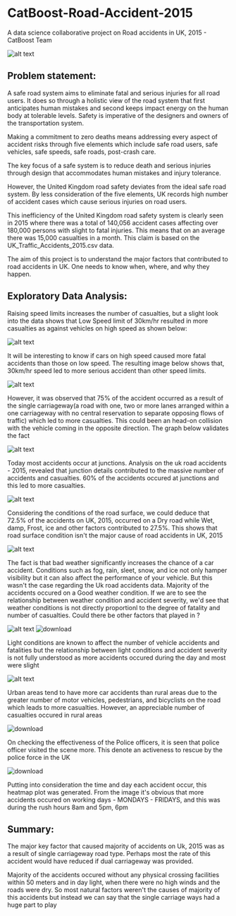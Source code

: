 # CatBoost-Road-Accident-2015
A data science collaborative project on Road accidents in UK, 2015  - CatBoost Team

![alt text](https://github.com/Smartify-Tech/CatBoost-Road-Accident-2015/blob/main/images/road_accident_image.jpg?raw=true)

## Problem statement: 
A safe road system aims to eliminate fatal and serious injuries for all road users. It does so through a holistic view of the road system that first anticipates human mistakes and second keeps impact energy on the human body at tolerable levels. Safety is imperative of the designers and owners of the transportation system.

Making a commitment to zero deaths means addressing every aspect of accident risks through five elements which include safe road users, safe vehicles, safe speeds, safe roads, post-crash care.

The key focus of a safe system is to reduce death and serious injuries through design that accommodates human mistakes and injury tolerance.

However, the United Kingdom road safety deviates from the ideal safe road system. By less consideration of the five elements, UK records high number of accident cases which cause serious injuries on road users.

This inefficiency of the United Kingdom road safety system is clearly seen in 2015 where there was a total of 140,056 accident cases affecting over 180,000 persons with slight to fatal injuries. This means that on an average there was 15,000 casualties in a month. This claim is based on the UK_Traffic_Accidents_2015.csv data.

The aim of this project is to understand the major factors that contributed to road accidents in UK. One needs to know when, where, and why they happen.

## Exploratory Data Analysis:
Raising speed limits increases the number of casualties, but a slight look into the data shows that Low Speed limit of 30km/hr resulted in more casualties as against vehicles on high speed as shown below:

![alt text](https://github.com/Smartify-Tech/CatBoost-Road-Accident-2015/blob/main/images/casualties_by_speed.png?raw=true)

It will be interesting to know if cars on high speed caused more fatal accidents than those on low speed. The resulting image below shows that, 30km/hr speed led to more serious accident than other speed limits.

![alt text](https://github.com/Smartify-Tech/CatBoost-Road-Accident-2015/blob/main/images/speed_on_severity.png?raw=true)

However, it was observed that 75% of the accident occurred as a result of the single carriageway(a road with one, two or more lanes arranged within a one carriageway with no central reservation to separate opposing flows of traffic) which led to more casualties. This could been an head-on collision with the vehicle coming in the opposite direction. The graph below validates the fact

![alt text](https://github.com/Smartify-Tech/CatBoost-Road-Accident-2015/blob/main/images/casualties_by_road_type.png?casualties_by_road_type.pngraw=true)

Today most accidents occur at junctions. Analysis on the uk road accidents - 2015, revealed that junction details contributed to the massive number of accidents and casualties. 60% of the accidents occured at junctions and this led to more casualties.

![alt text](https://github.com/Smartify-Tech/CatBoost-Road-Accident-2015/blob/main/images/casualites_by_junction_details.png?raw=true)

Considering the conditions of the road surface, we could deduce that 72.5% of the accidents on UK, 2015, occurred on a Dry road while Wet, damp, Frost, ice and other factors contributed to 27.5%. This shows that road surface condition isn't the major cause of road accidents in UK, 2015

![alt text](https://github.com/Smartify-Tech/CatBoost-Road-Accident-2015/blob/main/images/accident_by_surface_condition.png?raw=true)

The fact is that bad weather significantly increases the chance of a car accident. Conditions such as fog, rain, sleet, snow, and ice not only hamper visibility but it can also affect the performance of your vehicle. But this wasn't the case regarding the Uk road accidents data. Majority of the accidents occured on a Good weather condition. If we are to see the relationship between weather condition and accident severity, we'd see that weather conditions is not directly proportionl to the degree of fatality and number of casualties. Could there be other factors that played in ?

![alt text](https://github.com/Smartify-Tech/CatBoost-Road-Accident-2015/blob/main/images/analysis_on_weather_condition.png?raw=true)
![download](https://user-images.githubusercontent.com/67028610/155322949-f6324b98-3de8-409a-9939-3250b424c753.png)

Light conditions are known to affect the number of vehicle accidents and fatalities but the relationship between light conditions and accident severity is not fully understood as more accidents occured during the day and most were slight

![alt text](https://github.com/Smartify-Tech/CatBoost-Road-Accident-2015/blob/main/images/light_conditions.png?raw=true)

Urban areas tend to have more car accidents than rural areas due to the greater number of motor vehicles, pedestrians, and bicyclists on the road which leads to more casualties. However, an appreciable  number of casualties occured in rural areas

![download](https://user-images.githubusercontent.com/67028610/155323447-d0b74ea4-77d9-45ea-8766-5425bb5d3e3c.png)

On checking the effectiveness of the Police officers, it is seen that police officer visited the scene more. This denote an activeness to rescue by the police force in the UK

![download](https://user-images.githubusercontent.com/67028610/155324063-ba8578b0-938c-4ce5-ad95-872953c4c97a.png)

Putting into consideration the time and day each accident occur, this heatmap plot was generated. From the image it's obvious that more accidents occured on working days - MONDAYS - FRIDAYS, and this was during the rush hours 8am and 5pm, 6pm

## Summary:
The major key factor that caused majority of accidents on Uk, 2015 was as a result of single carriageway road type. Perhaps most the rate of this accident would have reduced if dual carriageway was provided.

Majority of the accidents occured without any physical crossing facilities within 50 meters and in day light, when there were no high winds and the roads were dry. So most natural factors weren't the causes of majority of this accidents but instead we can say that the single carriage ways had a huge part to play


